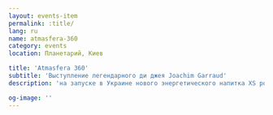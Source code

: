 ```yaml
---
layout: events-item
permalink: :title/
lang: ru
name: atmasfera-360
category: events
location: Планетарий, Киев

title: 'Atmasfera 360'
subtitle: 'Выступление легендарного ди джея Joachim Garraud'
description: 'на запуске в Украине нового энергетического напитка XS power drink компании Amway'

og-image: ''
---
```


